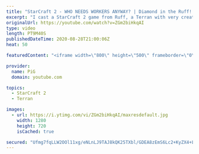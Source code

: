 ```yaml
---
title: "StarCraft 2 - WHO NEEDS WORKERS ANYWAY? | Diamond in the Ruff! #11"
excerpt: "I cast a StarCraft 2 game from Ruff, a Terran with very creative gameplay. What will he pull out of the hat against his opponent?  Check out all episodes of Diamond in the Ruff: https://www.youtube.com/playlist?list=PLFUDU8AOevUfdEq20wYq8Sm9z3sc1yn0l  Follow Ruff: https://www.twitch.tv/ruff13 | https://www.youtube.com/ruff_stuff"
originalUrl: https://youtube.com/watch?v=ZGm2biHkqAI
type: video
length: PT9M40S
publishedDateTime: 2020-08-28T21:00:06Z
heat: 50

featuredContent: "<iframe width=\"800\" height=\"500\" frameborder=\"0\" src=\"https://www.youtube.com/embed/ZGm2biHkqAI\" allow=\"accelerometer; autoplay; encrypted-media; gyroscope; picture-in-picture\" allowfullscreen></iframe>"

provider:
  name: PiG
  domain: youtube.com

topics:
  - StarCraft 2
  - Terran

images:
  - url: https://i.ytimg.com/vi/ZGm2biHkqAI/maxresdefault.jpg
    width: 1280
    height: 720
    isCached: true

secured: "Ufmg7fqLLW2OOl11xg/eNLnLJ9TAJ8kQK25TXbl/GDEA8zEmS6Lc2+KyZX4+L7ncr865Ogp3CQqUKyWt+fWFi638nN1RtQ3TRJX+kph4ypuB6RSdvOKU2O/m7FNSf2EGEgDud7J8Mzv9qLLK76rQdmFcDdjhtt2Deprm/gylxLEWcuJyRsy3hQv6hdJM1JUGoc20kX4/Mcqbk/unGXQksxsgdb25VwewX+YFxBHaTVAtpy0xK6W5CGTcjYylmHLb9zQ427bOZf2holwF30qlhY8g1N5lZzzF+mL/r7mXgVwzzKzr0EXZsTDBRFpUX3WtfWyE2YHsozqHFZOzyU4vYTzVX4sqsWxQEzkWH0Zo++teVjG2wxREtY+GD0njYwlbG97xk39LZvgzZ6NEdyKSoDpUEhnywrNGuEVV323nzUU=;Ig2C2Fm7d7dyhJ1V+INUGg=="
---
```


